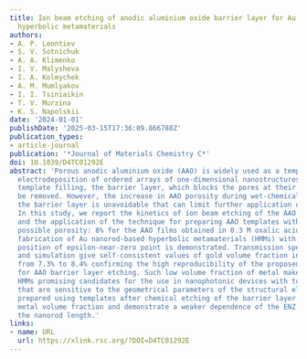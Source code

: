 ```yaml
---
title: Ion beam etching of anodic aluminium oxide barrier layer for Au nanorod-based
  hyperbolic metamaterials
authors:
- A. P. Leontiev
- S. V. Sotnichuk
- A. A. Klimenko
- I. V. Malysheva
- I. A. Kolmychek
- A. M. Mumlyakov
- I. I. Tsiniaikin
- T. V. Murzina
- K. S. Napolskii
date: '2024-01-01'
publishDate: '2025-03-15T17:36:09.866788Z'
publication_types:
- article-journal
publication: '*Journal of Materials Chemistry С*'
doi: 10.1039/D4TC01292E
abstract: 'Porous anodic aluminium oxide (AAO) is widely used as a template for the
  electrodeposition of ordered arrays of one-dimensional nanostructures. Prior to
  template filling, the barrier layer, which blocks the pores at their bases, should
  be removed. However, the increase in AAO porosity during wet-chemical etching of
  the barrier layer is unavoidable that can limit further application of the templates.
  In this study, we report the kinetics of ion beam etching of the AAO barrier layer
  and the application of the technique for preparing AAO templates with the lowest
  possible porosity: 8% for the AAO films obtained in 0.3 M oxalic acid at 40 V. The
  fabrication of Au nanorod-based hyperbolic metamaterials (HMMs) with a certain spectral
  position of epsilon-near-zero point is demonstrated. Transmission spectra measurement
  and simulation give self-consistent values of gold volume fraction in the range
  from 7.3% to 8.4% confirming the high reproducibility of the proposed technique
  for AAO barrier layer etching. Such low volume fraction of metal makes Au nanorod-based
  HMMs promising candidates for the use in nanophotonic devices with tunable properties
  that are sensitive to the geometrical parameters of the structural elements. HMMs
  prepared using templates after chemical etching of the barrier layer possess a higher
  metal volume fraction and demonstrate a weaker dependence of the ENZ position on
  the nanorod length.'
links:
- name: URL
  url: https://xlink.rsc.org/?DOI=D4TC01292E
---
```

